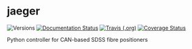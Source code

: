 jaeger
======

![Versions](https://img.shields.io/badge/python-3.7-blue)
[![Documentation Status](https://readthedocs.org/projects/jaeger/badge/?version=latest)](https://sdss-jaeger.readthedocs.io/en/latest/?badge=latest)
[![Travis (.org)](https://img.shields.io/travis/sdss/jaeger)](https://travis-ci.org/sdss/jaeger)
[![Coverage Status](https://coveralls.io/repos/github/sdss/jaeger/badge.svg?branch=master)](https://coveralls.io/github/sdss/jaeger?branch=master)

Python controller for CAN-based SDSS fibre positioners

